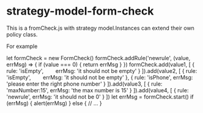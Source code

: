 # strategy-model-form-check
This is a fromCheck.js with strategy model.Instances can extend their own policy class.

For example

let formCheck = new FormCheck()
formCheck.addRule('newrule', (value, errMsg) => {
    if (value === 0) {
      return  errMsg
    }
})
formCheck.add(value1, [
    {
        rule: 'isEmpty',
        errMsg: 'it should not be empty'
    }
]).add(value2, [
    {
        rule: 'isEmpty',
        errMsg: 'it should not be empty'
    },
    {
        rule: 'isPhone',
        errMsg: 'please enter the right phone number'
    }
]).add(value3, [
    {
        rule: 'maxNumber:15',
        errMsg: 'the max number is 15'
    }
]).add(value4, [
    {
        rule: 'newrule',
        errMsg: 'it should not be 0'
    }
])
let errMsg = formCheck.start()
if (errMsg) {
  alert(errMsg)
} else {
  // ...
}
